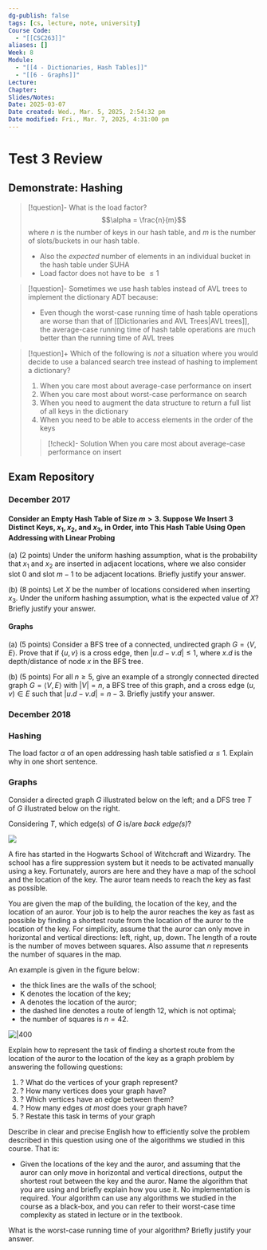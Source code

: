 ```yaml
---
dg-publish: false
tags: [cs, lecture, note, university]
Course Code:
  - "[[CSC263]]"
aliases: []
Week: 8
Module:
  - "[[4 - Dictionaries, Hash Tables]]"
  - "[[6 - Graphs]]"
Lecture: 
Chapter: 
Slides/Notes: 
Date: 2025-03-07
Date created: Wed., Mar. 5, 2025, 2:54:32 pm
Date modified: Fri., Mar. 7, 2025, 4:31:00 pm
---
```


# Test 3 Review

## Demonstrate: Hashing

> [!question]- What is the load factor?
> $$\alpha = \frac{n}{m}$$
> where $n$ is the number of keys in our hash table, and $m$ is the number of slots/buckets in our hash table.
>
> - Also the *expected* number of elements in an individual bucket in the hash table under SUHA
> - Load factor does not have to be $\leq 1$

> [!question]- Sometimes we use hash tables instead of AVL trees to implement the dictionary ADT because:
> - Even though the worst-case running time of hash table operations are worse than that of [[Dictionaries and AVL Trees|AVL trees]], the average-case running time of hash table operations are much better than the running time of AVL trees

> [!question]+ Which of the following is *not* a situation where you would decide to use a balanced search tree instead of hashing to implement a dictionary?
> 1. When you care most about average-case performance on insert
> 2. When you care most about worst-case performance on search
> 3. When you need to augment the data structure to return a full list of all keys in the dictionary
> 4. When you need to be able to access elements in the order of the keys
>
> > [!check]- Solution
> > When you care most about average-case performance on insert

## Exam Repository

### December 2017

#### Consider an Empty Hash Table of Size $m > 3$. Suppose We Insert 3 Distinct Keys, $x_{1}, x_{2},$ and $x_{3}$, in Order, into This Hash Table Using Open Addressing with Linear Probing

(a) (2 points)
Under the uniform hashing assumption, what is the probability that $x_{1}$ and $x_{2}$ are inserted in adjacent locations, where we also consider slot 0 and slot $m - 1$ to be adjacent locations. Briefly justify your answer.

(b) (8 points)
Let $X$ be the number of locations considered when inserting $x_{3}$. Under the uniform hashing assumption, what is the expected value of $X$? Briefly justify your answer.

#### Graphs

(a) (5 points)
Consider a BFS tree of a connected, undirected graph $G = \langle V, E \rangle$.
Prove that if $\{ u, v \}$ is a cross edge, then $|u.d - v.d| \leq 1$, where $x.d$ is the depth/distance of node $x$ in the BFS tree.

(b) (5 points)
For all $n \geq 5$, give an example of a strongly connected directed graph $G = \langle V, E \rangle$ with $|V| = n$, a BFS tree of this graph, and a cross edge $(u, v) \in E$ such that $| u.d - v.d | = n - 3$.
Briefly justify your answer.

### December 2018

### Hashing

The load factor $\alpha$ of an open addressing hash table satisfied $\alpha \leq 1$. Explain why in one short sentence.

### Graphs

Consider a directed graph $G$ illustrated below on the left; and a DFS tree $T$ of $G$ illustrated below on the right.

Considering $T$, which edge(s) of $G$ is/are *back edge(s)*?

![](https://i.imgur.com/CyGPOZL.png)

A fire has started in the Hogwarts School of Witchcraft and Wizardry. The school has a fire suppression system but it needs to be activated manually using a key. Fortunately, aurors are here and they have a map of the school and the location of the key. The auror team needs to reach the key as fast as possible.

You are given the map of the building, the location of the key, and the location of an auror. Your job is to help the auror reaches the key as fast as possible by finding a shortest route from the location of the auror to the location of the key. For simplicity, assume that the auror can only move in horizontal and vertical directions: left, right, up, down. The length of a route is the number of moves between squares. Also assume that $n$ represents the number of squares in the map.

An example is given in the figure below:
- the thick lines are the walls of the school;
- K denotes the location of the key;
- A denotes the location of the auror;
- the dashed line denotes a route of length 12, which is not optimal;
- the number of squares is $n = 42$.

![|400](https://i.imgur.com/hL9qE5k.png)

Explain how to represent the task of finding a shortest route from the location of the auror to the location of the key as a graph problem by answering the following questions:

1. ? What do the vertices of your graph represent?
2. ? How many vertices does your graph have?
3. ? Which vertices have an edge between them?
4. ? How many edges *at most* does your graph have?
5. ? Restate this task in terms of your graph

Describe in clear and precise English how to efficiently solve the problem described in this question using one of the algorithms we studied in this course. That is:
- Given the locations of the key and the auror, and assuming that the auror can only move in horizontal and vertical directions, output the shortest rout between the key and the auror.
Name the algorithm that you are using and briefly explain how you use it. No implementation is required. Your algorithm can use any algorithms we studied in the course as a black-box, and you can refer to their worst-case time complexity as stated in lecture or in the textbook.

What is the worst-case running time of your algorithm? Briefly justify your answer.
